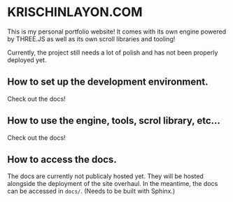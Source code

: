 # KRISCHINLAYON.COM

This is my personal portfolio website!
It comes with its own engine powered by THREE.JS as well as its own scroll libraries and tooling!

Currently, the project still needs a lot of polish and has not been properly deployed yet.

## How to set up the development environment.

Check out the docs!

## How to use the engine, tools, scrol library, etc...

Check out the docs!

## How to access the docs.

The docs are currently not publicaly hosted yet. They will be hosted alongside the deployment of the site overhaul.
In the meantime, the docs can be accessed in `docs/`. (Needs to be built with Sphinx.)